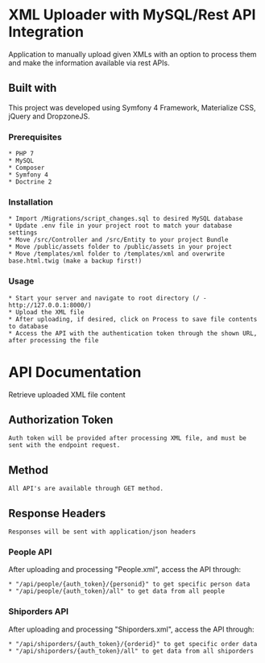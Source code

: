 # XML Uploader with MySQL/Rest API Integration
Application to manually upload given XMLs with an option to process them and make the information available via rest APIs.

## Built with
This project was developed using Symfony 4 Framework, Materialize CSS, jQuery and DropzoneJS.

### Prerequisites
```
* PHP 7
* MySQL
* Composer
* Symfony 4
* Doctrine 2
```

### Installation
```
* Import /Migrations/script_changes.sql to desired MySQL database
* Update .env file in your project root to match your database settings
* Move /src/Controller and /src/Entity to your project Bundle
* Move /public/assets folder to /public/assets in your project
* Move /templates/xml folder to /templates/xml and overwrite base.html.twig (make a backup first!)
```

### Usage
```
* Start your server and navigate to root directory (/ - http://127.0.0.1:8000/)
* Upload the XML file
* After uploading, if desired, click on Process to save file contents to database 
* Access the API with the authentication token through the shown URL, after processing the file
```



# API Documentation
Retrieve uploaded XML file content

## Authorization Token
```
Auth token will be provided after processing XML file, and must be sent with the endpoint request.
```

## Method
```
All API's are available through GET method.
```

## Response Headers
```
Responses will be sent with application/json headers
```


### People API
After uploading and processing "People.xml", access the API through: 
```
* "/api/people/{auth_token}/{personid}" to get specific person data
* "/api/people/{auth_token}/all" to get data from all people
```

### Shiporders API
After uploading and processing "Shiporders.xml", access the API through:
```
* "/api/shiporders/{auth_token}/{orderid}" to get specific order data
* "/api/shiporders/{auth_token}/all" to get data from all shiporders
```
